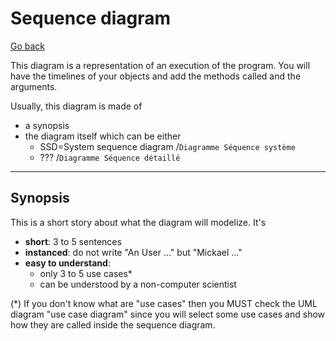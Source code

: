 # Sequence diagram

[Go back](../index.md)

This diagram is a representation of an execution of the
program. You will have the timelines of your objects
and add the methods called and the arguments.

Usually, this diagram is made of

* a synopsis
* the diagram itself which can be either
  * SSD=System sequence diagram /``Diagramme Séquence système``
  * ??? /``Diagramme Séquence détaillé``

<hr class="sr">

## Synopsis

This is a short story about what the diagram
will modelize. It's

* **short**: 3 to 5 sentences
* **instanced**: do not write "An User ..." but "Mickael ..."
* **easy to understand**:
    * only 3 to 5 use cases*
    * can be understood by a non-computer scientist

(*) If you don't know what are "use cases" then you MUST
check the UML diagram "use case diagram" since you will
select some use cases and show how they are called
inside the sequence diagram.
